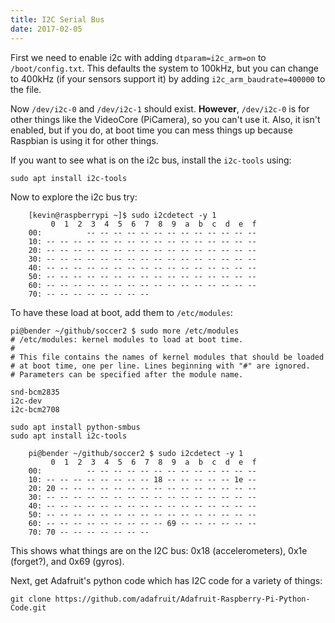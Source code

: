 ```yaml
---
title: I2C Serial Bus
date: 2017-02-05
---
```


First we need to enable i2c with adding `dtparam=i2c_arm=on` to `/boot/config.txt`.
This defaults the system to 100kHz, but you can change to 400kHz (if your
sensors support it) by adding `i2c_arm_baudrate=400000` to the file.

Now `/dev/i2c-0` and `/dev/i2c-1` should exist. **However**, `/dev/i2c-0`
is for other things like the VideoCore (PiCamera), so you can't use it.
Also, it isn't enabled, but if you do, at boot time you can mess things
up because Raspbian is using it for other things.

If you want to see what is
on the i2c bus, install the `i2c-tools` using:

```
sudo apt install i2c-tools
```

Now to explore the i2c bus try:

```
    [kevin@raspberrypi ~]$ sudo i2cdetect -y 1
         0  1  2  3  4  5  6  7  8  9  a  b  c  d  e  f
    00:          -- -- -- -- -- -- -- -- -- -- -- -- --
    10: -- -- -- -- -- -- -- -- -- -- -- -- -- -- -- --
    20: -- -- -- -- -- -- -- -- -- -- -- -- -- -- -- --
    30: -- -- -- -- -- -- -- -- -- -- -- -- -- -- -- --
    40: -- -- -- -- -- -- -- -- -- -- -- -- -- -- -- --
    50: -- -- -- -- -- -- -- -- -- -- -- -- -- -- -- --
    60: -- -- -- -- -- -- -- -- -- -- -- -- -- -- -- --
    70: -- -- -- -- -- -- -- --
```

To have these load at boot, add them to `/etc/modules`:

```
pi@bender ~/github/soccer2 $ sudo more /etc/modules
# /etc/modules: kernel modules to load at boot time.
#
# This file contains the names of kernel modules that should be loaded
# at boot time, one per line. Lines beginning with "#" are ignored.
# Parameters can be specified after the module name.

snd-bcm2835
i2c-dev
i2c-bcm2708
```

```
sudo apt install python-smbus
sudo apt install i2c-tools
```

```
    pi@bender ~/github/soccer2 $ sudo i2cdetect -y 1
         0  1  2  3  4  5  6  7  8  9  a  b  c  d  e  f
    00:          -- -- -- -- -- -- -- -- -- -- -- -- --
    10: -- -- -- -- -- -- -- -- 18 -- -- -- -- -- 1e --
    20: 20 -- -- -- -- -- -- -- -- -- -- -- -- -- -- --
    30: -- -- -- -- -- -- -- -- -- -- -- -- -- -- -- --
    40: -- -- -- -- -- -- -- -- -- -- -- -- -- -- -- --
    50: -- -- -- -- -- -- -- -- -- -- -- -- -- -- -- --
    60: -- -- -- -- -- -- -- -- -- 69 -- -- -- -- -- --
    70: 70 -- -- -- -- -- -- --
```

This shows what things are on the I2C bus: 0x18 (accelerometers), 0x1e
(forget?), and 0x69 (gyros).

Next, get Adafruit's python code which has I2C code for a variety of things:

```
git clone https://github.com/adafruit/Adafruit-Raspberry-Pi-Python-Code.git
```

